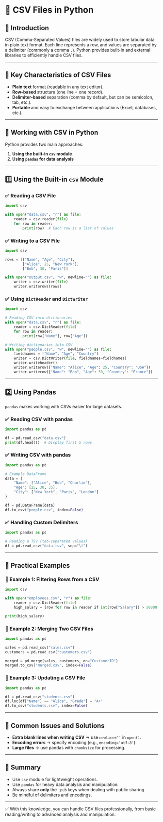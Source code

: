 # 📘 CSV Files in Python

## 🔹 Introduction

CSV (Comma-Separated Values) files are widely used to store tabular data in plain text format. Each line represents a row, and values are separated by a delimiter (commonly a comma `,`). Python provides built-in and external libraries to efficiently handle CSV files.

---

## 🔹 Key Characteristics of CSV Files

- **Plain text** format (readable in any text editor).
- **Row-based** structure (one line = one record).
- **Delimiter-based** separation (comma by default, but can be semicolon, tab, etc.).
- **Portable** and easy to exchange between applications (Excel, databases, etc.).

---

## 🔹 Working with CSV in Python

Python provides two main approaches:

1. **Using the built-in `csv` module**
2. **Using `pandas` for data analysis**

---

## 1️⃣ Using the Built-in `csv` Module

### ✅ Reading a CSV File

```python
import csv

with open("data.csv", "r") as file:
    reader = csv.reader(file)
    for row in reader:
        print(row)  # Each row is a list of values
```

### ✅ Writing to a CSV File

```python
import csv

rows = [["Name", "Age", "City"],
        ["Alice", 25, "New York"],
        ["Bob", 30, "Paris"]]

with open("output.csv", "w", newline="") as file:
    writer = csv.writer(file)
    writer.writerows(rows)
```

### ✅ Using `DictReader` and `DictWriter`

```python
import csv

# Reading CSV into dictionaries
with open("data.csv", "r") as file:
    reader = csv.DictReader(file)
    for row in reader:
        print(row["Name"], row["Age"])

# Writing dictionaries into CSV
with open("people.csv", "w", newline="") as file:
    fieldnames = ["Name", "Age", "Country"]
    writer = csv.DictWriter(file, fieldnames=fieldnames)
    writer.writeheader()
    writer.writerow({"Name": "Alice", "Age": 25, "Country": "USA"})
    writer.writerow({"Name": "Bob", "Age": 30, "Country": "France"})
```

---

## 2️⃣ Using Pandas

`pandas` makes working with CSVs easier for large datasets.

### ✅ Reading CSV with pandas

```python
import pandas as pd

df = pd.read_csv("data.csv")
print(df.head())  # Display first 5 rows
```

### ✅ Writing CSV with pandas

```python
import pandas as pd

# Example DataFrame
data = {
    "Name": ["Alice", "Bob", "Charlie"],
    "Age": [25, 30, 35],
    "City": ["New York", "Paris", "London"]
}

df = pd.DataFrame(data)
df.to_csv("people.csv", index=False)
```

### ✅ Handling Custom Delimiters

```python
import pandas as pd

# Reading a TSV (tab-separated values)
df = pd.read_csv("data.tsv", sep="\t")
```

---

## 🔹 Practical Examples

### 📌 Example 1: Filtering Rows from a CSV

```python
import csv

with open("employees.csv", "r") as file:
    reader = csv.DictReader(file)
    high_salary = [row for row in reader if int(row["Salary"]) > 50000]

print(high_salary)
```

### 📌 Example 2: Merging Two CSV Files

```python
import pandas as pd

sales = pd.read_csv("sales.csv")
customers = pd.read_csv("customers.csv")

merged = pd.merge(sales, customers, on="CustomerID")
merged.to_csv("merged.csv", index=False)
```

### 📌 Example 3: Updating a CSV File

```python
import pandas as pd

df = pd.read_csv("students.csv")
df.loc[df["Name"] == "Alice", "Grade"] = "A+"
df.to_csv("students.csv", index=False)
```

---

## 🔹 Common Issues and Solutions

- **Extra blank lines when writing CSV** → use `newline=''` in `open()`.
- **Encoding errors** → specify encoding (e.g., `encoding='utf-8'`).
- **Large files** → use pandas with `chunksize` for processing.

---

## 🔹 Summary

- Use `csv` module for lightweight operations.
- Use `pandas` for heavy data analysis and manipulation.
- Always share **only** the `.pub` keys when dealing with public sharing.
- Be mindful of delimiters and encodings.

---

✅ With this knowledge, you can handle CSV files professionally, from basic reading/writing to advanced analysis and manipulation.
